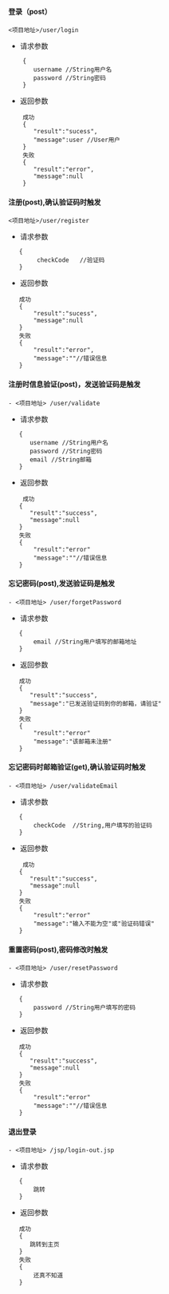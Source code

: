 #### 登录（post）
```
<项目地址>/user/login
```
- 请求参数
```
    {
       username //String用户名
       password //String密码
    }
```
- 返回参数
```
    成功
    {
       "result":"sucess",
       "message":user //User用户
    }
    失败
    {
       "result":"error",
       "message":null
    }      
```
#### 注册(post),确认验证码时触发
```
<项目地址>/user/register
```
- 请求参数
```
   {
        checkCode   //验证码
   }    
```
- 返回参数
```
   成功
   {
       "result":"sucess",
       "message":null
   }   
   失败
   {
       "result":"error",
       "message":""//错误信息
   }               
```
#### 注册时信息验证(post)，发送验证码是触发
```
- <项目地址> /user/validate
```
- 请求参数
```
   {
      username //String用户名
      password //String密码
      email //String邮箱
   }
```
- 返回参数
```
    成功
   {
      "result":"success",
      "message":null
   }
   失败
   {
       "result":"error"
       "message":""//错误信息
   }
``` 
#### 忘记密码(post),发送验证码是触发
```
- <项目地址> /user/forgetPassword
```
- 请求参数
```
   {
       email //String用户填写的邮箱地址
   }
```
- 返回参数
```
   成功
   {
      "result":"success",
      "message":"已发送验证码到你的邮箱，请验证"
   }
   失败
   {
       "result":"error"
       "message":"该邮箱未注册"
   }
```
#### 忘记密码时邮箱验证(get),确认验证码时触发
```
- <项目地址> /user/validateEmail
```
- 请求参数
```
   {
       checkCode  //String,用户填写的验证码
   }
```
- 返回参数
```
    成功
   {
      "result":"success",
      "message":null
   }
   失败
   {
       "result":"error"
       "message":"输入不能为空"或"验证码错误"
   }
```   
#### 重置密码(post),密码修改时触发
```
- <项目地址> /user/resetPassword
```
- 请求参数
```
   {
       password //String用户填写的密码
   }
```
- 返回参数
```
   成功
   {
      "result":"success",
      "message":null
   }
   失败
   {
       "result":"error"
       "message":""//错误信息
   }
```
#### 退出登录
```
- <项目地址> /jsp/login-out.jsp
```
- 请求参数
```
   {
       跳转
   }
```
- 返回参数
```
   成功
   {
      跳转到主页
   }
   失败
   {
       还真不知道
   }
```